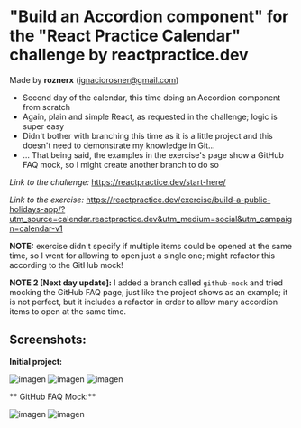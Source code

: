 # "Build an Accordion component" for the "React Practice Calendar" challenge by reactpractice.dev 

Made by **roznerx** (ignaciorosner@gmail.com)

- Second day of the calendar, this time doing an Accordion component from scratch
- Again, plain and simple React, as requested in the challenge; logic is super easy
- Didn't bother with branching this time as it is a little project and this doesn't need to demonstrate my knowledge in Git...
- ... That being said, the examples in the exercise's page show a GitHub FAQ mock, so I might create another branch to do so

*Link to the challenge:* https://reactpractice.dev/start-here/ 

*Link to the exercise:* https://reactpractice.dev/exercise/build-a-public-holidays-app/?utm_source=calendar.reactpractice.dev&utm_medium=social&utm_campaign=calendar-v1

**NOTE:** exercise didn't specify if multiple items could be opened at the same time, so I went for allowing to open just a single one; might refactor this according to the GitHub mock!

**NOTE 2 [Next day update]:** I added a branch called ```github-mock``` and tried mocking the GitHub FAQ page, just like the project shows as an example; it is not perfect, but it includes a refactor in order to allow many accordion items to open at the same time.

## Screenshots:

**Initial project:**

![imagen](https://github.com/user-attachments/assets/aa620efb-1a8f-481d-bb94-0914706c0b4c)
![imagen](https://github.com/user-attachments/assets/7f27f6b0-8696-4330-aa31-2a7fcfde7f34)
![imagen](https://github.com/user-attachments/assets/09bf12d4-722e-4827-85da-4e029e88ebdc)

** GitHub FAQ Mock:**

![imagen](https://github.com/user-attachments/assets/d8890a5b-891d-43cf-964f-06dd636a86ac)
![imagen](https://github.com/user-attachments/assets/b84fdce9-4189-4f38-ae37-c16e6e7e0de1)
